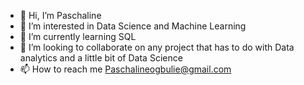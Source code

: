 - 👋 Hi, I’m Paschaline
- 👀 I’m interested in Data Science and Machine Learning
- 🌱 I’m currently learning SQL
- 💞️ I’m looking to collaborate on any project that has to do with Data analytics and a little bit of Data Science
- 📫 How to reach me Paschalineogbulie@gmail.com

<!---
Pasky143/Pasky143 is a ✨ special ✨ repository because its `README.md` (this file) appears on your GitHub profile.
You can click the Preview link to take a look at your changes.
--->
